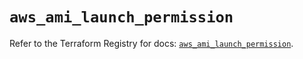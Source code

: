 # `aws_ami_launch_permission`

Refer to the Terraform Registry for docs: [`aws_ami_launch_permission`](https://registry.terraform.io/providers/hashicorp/aws/5.88.0/docs/resources/ami_launch_permission).
